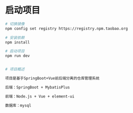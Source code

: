 <!--
 * @Description: 
 * @Author: 
 * @Date: 2024-03-04 15:31:03
-->
# 启动项目
``` bash
# 切换镜像
npm config set registry https://registry.npm.taobao.org

# 安装依赖
npm install

# 启动项目
npm run dev


# 项目概述

项目是基于SpringBoot+Vue前后端分离的仓库管理系统

后端：SpringBoot + MybatisPlus

前端：Node.js + Vue + element-ui

数据库：mysql


